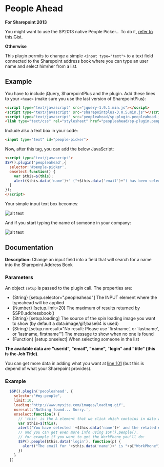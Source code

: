 People Ahead
============

**For Sharepoint 2013**

You might want to use the SP2013 native People Picker... To do it, [refer to this Gist](https://gist.github.com/Aymkdn/5925efc9f4fecccc40612c6a5db7efc9).

**Otherwise**

This plugin permits to change a simple `<input type="text">` to a text field connected to the Sharepoint address book where you can type an user name and select him/her from a list.

Example
-------

You have to include jQuery, SharepointPlus and the plugin. Add these lines to your `<head>` (make sure you use the last version of SharepointPlus):
````html
<script type="text/javascript" src="jquery-1.9.1.min.js"></script>
<script type="text/javascript" src="sharepointplus-3.0.5.min.js"></script>
<script type="text/javascript" src="peopleahead/sp-plugin.peopleahead.js"></script>
<link type="text/css" rel="stylesheet" href="peopleahead/sp-plugin.peopleahead.css">
````

Include also a text box in your code:
````html
<input type="text" id="people-picker">
````

Now, after this tag, you can add the below JavaScript:

````html
<script type="text/javascript">
$SP().plugin('peopleahead',{
  selector:'#people-picker',
  onselect:function() {
    var $this=$(this);
    alert($this.data('name')+" ("+$this.data('email')+") has been selected");
  }
});
</script>
````


Your simple input text box becomes:

![alt text](https://raw.github.com/Aymkdn/SharepointPlus/master/plugins/peopleahead/example/_1.png "Textbox")

And if you start typing the name of someone in your company:

![alt text](https://raw.github.com/Aymkdn/SharepointPlus/master/plugins/peopleahead/example/_2.png "Textbox")

Documentation
-------------

**Description:** Change an input field into a field that will search for a name into the Sharepoint Address Book

### Parameters

An object `setup` is passed to the plugin call.
The properties are:
* {String} [setup.selector=".peopleahead"] The INPUT element where the typeahead will be applied
* {Number} [setup.limit=20] The maximum of results returned by $SP().addressbook()
* {String} [setup.loading] The source of the spin loading image you want to show (by default a data:image/gif;base64 is used)
* {String} [setup.noresult="No result: Please use 'firstname', or 'lastname', or 'lastname, firstname'"] The message to show when no one is found
* {Function} [setup.onselect] When selecting someone in the list

**The available data are "userid", "email", "name", "login" and "title" (this is the Job Title).**

You can get more data in adding what you want at [line 101](https://github.com/Aymkdn/SharepointPlus/blob/master/plugins/peopleahead/sp-plugin.peopleahead.js#L101) (but this is depend of what your Sharepoint provides).

### Example

````javascript
  $SP().plugin('peopleahead', {
    selector:"#my-people",
    limit:10,
    loading:'http://www.mysite.com/images/loading.gif',
    noresult:'Nothing found... Sorry.',
    onselect:function() {
      // 'this' is the A element that we click which contains in data attribute the "userid", "email", "name", "login" and "title"
      var $this=$(this);
      alert('You have selected '+$this.data('name')+' and the related email is '+$this.data('email'));
      // and you can get even more info using $SP().people().
      // for example if you want to get the WorkPhone you'll do:
      $SP().people($this.data('login'), function(p) {
        alert("The email for "+$this.data('name')+" is "+p["WorkPhone"])
      })
    }
  })
````
